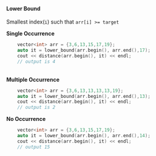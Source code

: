 #### Lower Bound
Smallest index(`i`) such that `arr[i] >= target` 

**Single Occurrence**
```cpp
    vector<int> arr = {3,6,13,15,17,19};
    auto it = lower_bound(arr.begin(), arr.end(),17);
    cout << distance(arr.begin(), it) << endl;
	// output is 4
```

\
**Multiple Occurrence**
```cpp
    vector<int> arr = {3,6,13,13,13,13,19};
    auto it = lower_bound(arr.begin(), arr.end(),13);
    cout << distance(arr.begin(), it) << endl;
    // output is 2
```

**No Occurrence**
```cpp
    vector<int> arr = {3,6,13,15,17,19};
    auto it = lower_bound(arr.begin(), arr.end(),14);
    cout << distance(arr.begin(), it) << endl;
	// output 15
```


